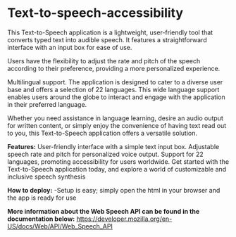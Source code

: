 # Text-to-speech-accessibility

This Text-to-Speech application is a lightweight, user-friendly tool that converts typed text into audible speech. It features a straightforward interface with an input box for ease of use.

Users have the flexibility to adjust the rate and pitch of the speech according to their preference, providing a more personalized experience.

Multilingual support. The application is designed to cater to a diverse user base and offers a selection of 22 languages. This wide language support enables users around the globe to interact and engage with the application in their preferred language.

Whether you need assistance in language learning, desire an audio output for written content, or simply enjoy the convenience of having text read out to you, this Text-to-Speech application offers a versatile solution.

**Features:**
User-friendly interface with a simple text input box.
Adjustable speech rate and pitch for personalized voice output.
Support for 22 languages, promoting accessibility for users worldwide.
Get started with the Text-to-Speech application today, and explore a world of customizable and inclusive speech synthesis

**How to deploy:**
-Setup is easy; simply open the html in your browser and the app is ready for use

**More information about the Web Speech API can be found in the documentation below:**
https://developer.mozilla.org/en-US/docs/Web/API/Web_Speech_API